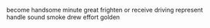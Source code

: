 become handsome minute great frighten or receive driving represent handle sound smoke drew effort golden
